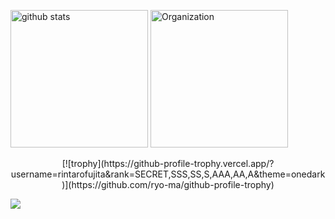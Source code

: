 <p align="left"> 
	<img alt="github stats"  height="220px"src="https://git-hub-readme-stats-clone2-blwg.vercel.app/api/?username=rintarofujita&orgs=acme,evilcorp,fsociety&cont_private=true&theme=react" />
	<img alt="Organization" height="220px"  src="https://git-hub-readme-stats-clone2-blwg.vercel.app/api/top-langs/?username=rintarofujita&langs_count=8&layout=donut&cont_private=true&role=OWNER,ORGANIZATION_MEMBER,COLLABORATOR&theme=react" />
</p>
<p align="center">
    [![trophy](https://github-profile-trophy.vercel.app/?username=rintarofujita&rank=SECRET,SSS,SS,S,AAA,AA,A&theme=onedark)](https://github.com/ryo-ma/github-profile-trophy)
</p>
<p align="left">
    <img src="https://skillicons.dev/icons?i=html,css,js,react,cpp,docker,py,swift" />
</p>
